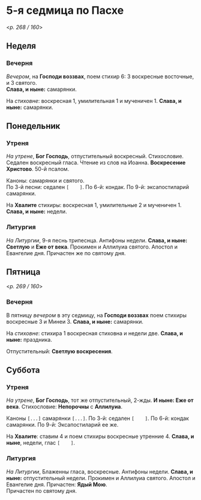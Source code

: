 
# 5-я седмица по Пасхе

<*p. 268 / 160*>

## Неделя

### Вечерня

*Вечером*, на **Господи воззвах**, поем стихир 6: 3 воскресные восточные, и 3 святого.  
**Слава, и ныне:** самарянки. 

На *стиховне*: воскресная 1, умилительная 1 и мученичен 1. **Слава, и ныне:** 
самарянки. 

## Понедельник

### Утреня

*На утрене*, **Бог Господь**, отпустительный воскресный. Стихословие. Седален воскресный гласа. 
Чтение из слов на Иоанна. **Воскресение Христово**. 50-й псалом. 

Каноны: самарянки и святого.  
По 3-й песни: седален `[    ]`. 
По 6-й: кондак. 
По 9-й: эксапостиларий самарянки. 

На **Хвалите** стихиры: воскресная 1, умилительные 2 и мученичен 1. **Слава, и ныне:** недели.

### Литургия

*На Литургии*, 9-я песнь трипеснца. Антифоны недели. 
**Слава, и ныне: Светлую** и **Еже от века**.
Прокимен и Аллилуиа святого. 
Апостол и Евангелие дня. 
Причастен же по святому дня. 

## Пятница 

<*p. 269 / 160*>

### Вечерня

В пятницу *вечером* в эту седмицу, на **Господи воззвах** поем стихиры воскресные 3 и Минеи 3. 
**Слава, и ныне:** самарянки.  

На *стиховне*: стихира 1 воскресная стиховна и недели две. **Слава, и ныне:** праздника.  

Отпустительный: **Светлую воскресения**. 
  
## Суббота 

### Утреня

*На утрене*, **Бог Господь**, тот же отпустительный, 2-жды. **И ныне: Еже от века**. 
Стихословие: **Непорочны** с **Аллилуиа**. 

Каноны `[...]` самарянки `[...]`. 
По 3-й: седален `[    ]`. 
По 6-й: кондак самарянки. 
По 9-й: Эксапостиларий ее же. 

На **Хвалите**: ставим 4 и поем стихиры воскресные утренние 4. **Слава, и ныне**, недели, глас `[    ]`.  

### Литургия

*На Литургии*, Блаженны гласа, воскресные. Антифоны недели. **Слава, и ныне:** отпустительный недели. 
Прокимен и Аллилуиа святого. 
Апостол и Евангелие дня.
Причастен: **Ядый Мою**.   
Причастен по святому дня. 
